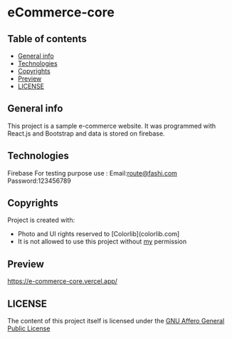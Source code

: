 # eCommerce-core

## Table of contents
* [General info](#general-info)
* [Technologies](#technologies)
* [Copyrights](#copyrights)
* [Preview](#preview)
* [LICENSE](#license)


## General info
This project is a sample e-commerce website.
It was programmed with React.js and Bootstrap and data is stored on firebase.

## Technologies
Firebase
For testing purpose use :
Email:route@fashi.com
Password:123456789
  
  
## Copyrights
Project is created with:
* Photo and UI rights reserved to [Colorlib](colorlib.com]
* It is not allowed to use this project without [my](https://www.linkedin.com/in/maryam-algendy-68199b163/) permission


## Preview
https://e-commerce-core.vercel.app/


## LICENSE
The content of this project itself is licensed under the [GNU Affero General Public License](https://github.com/mohamedMghazi/eCommerce-core/blob/master/LICENSE.md)
